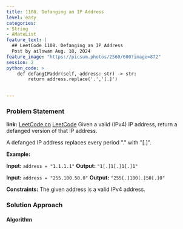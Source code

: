 ```yaml
---
title: 1108. Defanging an IP Address
level: easy
categories:
- String
- AMateList
feature_text: |
  ## LeetCode 1108. Defanging an IP Address
  Post by ailswan Aug. 18, 2024
feature_image: "https://picsum.photos/2560/600?image=872"
session: 2
python_code: >
    def defangIPaddr(self, address: str) -> str:
        return address.replace('.','[.]')
   

---
```


### Problem Statement
**link:**
[LeetCode.cn](https://leetcode.cn/problems/defanging-an-ip-address/)
[LeetCode](https://leetcode.com/defanging-an-ip-address/)
Given a valid (IPv4) IP address, return a defanged version of that IP address.

A defanged IP address replaces every period "." with "[.]".



**Example:**

**Input:** `address = "1.1.1.1"`
**Output:** `"1[.]1[.]1[.]1"`

**Input:** `address = "255.100.50.0"`
**Output:** `"255[.]100[.]50[.]0"`

**Constraints:**
The given address is a valid IPv4 address.

### Solution Approach
 
#### Algorithm
 